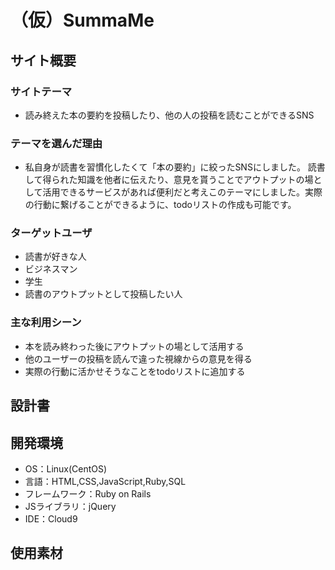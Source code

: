 # （仮）SummaMe

## サイト概要
### サイトテーマ
- 読み終えた本の要約を投稿したり、他の人の投稿を読むことができるSNS

### テーマを選んだ理由
- 私自身が読書を習慣化したくて「本の要約」に絞ったSNSにしました。
読書して得られた知識を他者に伝えたり、意見を貰うことでアウトプットの場として活用できるサービスがあれば便利だと考えこのテーマにしました。実際の行動に繋げることができるように、todoリストの作成も可能です。

### ターゲットユーザ
- 読書が好きな人
- ビジネスマン
- 学生
- 読書のアウトプットとして投稿したい人

### 主な利用シーン
- 本を読み終わった後にアウトプットの場として活用する
- 他のユーザーの投稿を読んで違った視線からの意見を得る
- 実際の行動に活かせそうなことをtodoリストに追加する

## 設計書


## 開発環境
- OS：Linux(CentOS)
- 言語：HTML,CSS,JavaScript,Ruby,SQL
- フレームワーク：Ruby on Rails
- JSライブラリ：jQuery
- IDE：Cloud9

## 使用素材
